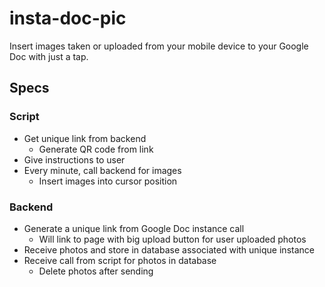 # insta-doc-pic

Insert images taken or uploaded from your mobile device to your Google Doc with just a tap.

## Specs

### Script

- Get unique link from backend
  - Generate QR code from link
- Give instructions to user
- Every minute, call backend for images
  - Insert images into cursor position

### Backend
- Generate a unique link from Google Doc instance call
  - Will link to page with big upload button for user uploaded photos
- Receive photos and store in database associated with unique instance
- Receive call from script for photos in database
  - Delete photos after sending
